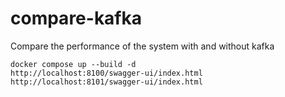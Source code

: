# compare-kafka

Compare the performance of the system with and without kafka

```
docker compose up --build -d
http://localhost:8100/swagger-ui/index.html
http://localhost:8101/swagger-ui/index.html
```